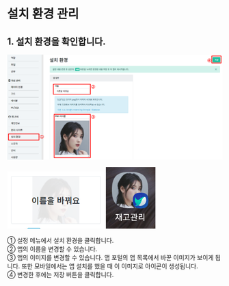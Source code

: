 # 설치 환경 관리

## 1. 설치 환경을 확인합니다.

![설치 환경을 확인합니다](/media/image286.png)

![마이앱스 포털에서의 이미지](/media/image287.png)
![모바일에서의 이미지](/media/image288.png)

①	설정 메뉴에서 설치 환경을 클릭합니다.<br>
②	앱의 이름을 변경할 수 있습니다.<br>
③	앱의 이미지를 변경할 수 있습니다. 앱 포털의 앱 목록에서 바꾼 이미지가 보이게 됩니다. 또한 모바일에서는 앱 설치를 했을 때 이 이미지로 아이콘이 생성됩니다.<br>
④	변경한 후에는 저장 버튼을 클릭합니다.
